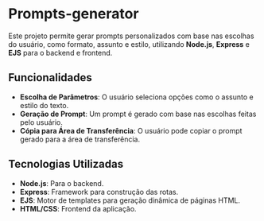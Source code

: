 # Prompts-generator

Este projeto permite gerar prompts personalizados com base nas escolhas do usuário, como formato, assunto e estilo, utilizando **Node.js**, **Express** e **EJS** para o backend e frontend.

## Funcionalidades

- **Escolha de Parâmetros**: O usuário seleciona opções como o assunto e estilo do texto.
- **Geração de Prompt**: Um prompt é gerado com base nas escolhas feitas pelo usuário.
- **Cópia para Área de Transferência**: O usuário pode copiar o prompt gerado para a área de transferência.

## Tecnologias Utilizadas

- **Node.js**: Para o backend.
- **Express**: Framework para construção das rotas.
- **EJS**: Motor de templates para geração dinâmica de páginas HTML.
- **HTML/CSS**: Frontend da aplicação.
